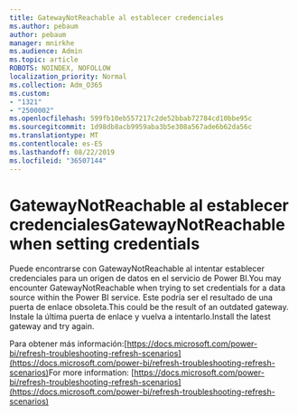 ```yaml
---
title: GatewayNotReachable al establecer credenciales
ms.author: pebaum
author: pebaum
manager: mnirkhe
ms.audience: Admin
ms.topic: article
ROBOTS: NOINDEX, NOFOLLOW
localization_priority: Normal
ms.collection: Adm_O365
ms.custom:
- "1321"
- "2500002"
ms.openlocfilehash: 599fb10eb557217c2de52bbab72784cd10bbe95c
ms.sourcegitcommit: 1d98db8acb9959aba3b5e308a567ade6b62da56c
ms.translationtype: MT
ms.contentlocale: es-ES
ms.lasthandoff: 08/22/2019
ms.locfileid: "36507144"
---
```

# <a name="gatewaynotreachable-when-setting-credentials"></a><span data-ttu-id="60c11-102">GatewayNotReachable al establecer credenciales</span><span class="sxs-lookup"><span data-stu-id="60c11-102">GatewayNotReachable when setting credentials</span></span>

<span data-ttu-id="60c11-103">Puede encontrarse con GatewayNotReachable al intentar establecer credenciales para un origen de datos en el servicio de Power BI.</span><span class="sxs-lookup"><span data-stu-id="60c11-103">You may encounter GatewayNotReachable when trying to set credentials for a data source within the Power BI service.</span></span> <span data-ttu-id="60c11-104">Este podría ser el resultado de una puerta de enlace obsoleta.</span><span class="sxs-lookup"><span data-stu-id="60c11-104">This could be the result of an outdated gateway.</span></span> <span data-ttu-id="60c11-105">Instale la última puerta de enlace y vuelva a intentarlo.</span><span class="sxs-lookup"><span data-stu-id="60c11-105">Install the latest gateway and try again.</span></span>

<span data-ttu-id="60c11-106">Para obtener más información:[https://docs.microsoft.com/power-bi/refresh-troubleshooting-refresh-scenarios](https://docs.microsoft.com/power-bi/refresh-troubleshooting-refresh-scenarios)</span><span class="sxs-lookup"><span data-stu-id="60c11-106">For more information: [https://docs.microsoft.com/power-bi/refresh-troubleshooting-refresh-scenarios](https://docs.microsoft.com/power-bi/refresh-troubleshooting-refresh-scenarios)</span></span>
